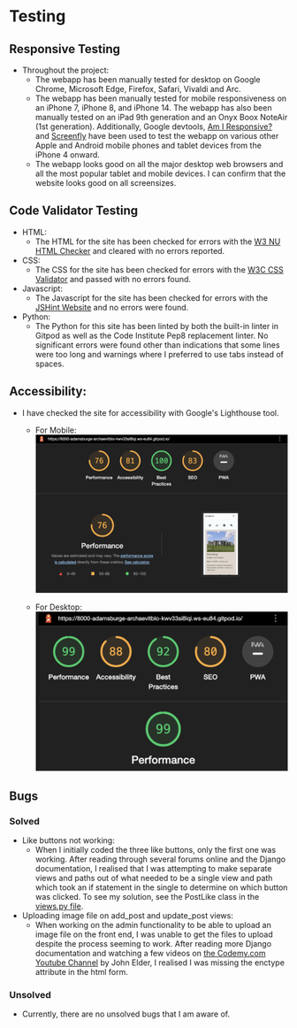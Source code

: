 # Testing

## Responsive Testing
- Throughout the project:
    - The webapp has been manually tested for desktop on Google Chrome, Microsoft Edge, Firefox, Safari, Vivaldi and Arc. 
    - The webapp has been manually tested for mobile responsiveness on an iPhone 7, iPhone 8, and iPhone 14. The webapp has also been manually tested on an iPad 9th generation and an Onyx Boox NoteAir (1st generation). Additionally, Google devtools, [Am I Responsive?](https://ui.dev/amiresponsive) and [Screenfly](https://screenfly.org/) have been used to test the webapp on various other Apple and Android mobile phones and tablet devices from the iPhone 4 onward. 
    - The webapp looks good on all the major desktop web browsers and all the most popular tablet and mobile devices. I can confirm that the website looks good on all screensizes.

## Code Validator Testing
- HTML:
    - The HTML for the site has been checked for errors with the [W3 NU HTML Checker](https://validator.w3.org/nu/) and cleared with no errors reported.
- CSS:
    - The CSS for the site has been checked for errors with the [W3C CSS Validator](https://jigsaw.w3.org/css-validator/) and passed with no errors found.
- Javascript:
    - The Javascript for the site has been checked for errors with the [JSHint Website](https://jshint.com) and no errors were found.
- Python:
    - The Python for this site has been linted by both the built-in linter in Gitpod as well as the Code Institute Pep8 replacement linter. No significant errors were found other than indications that some lines were too long and warnings where I preferred to use tabs instead of spaces.


## Accessibility:
- I have checked the site for accessibility with Google's Lighthouse tool.
    - For Mobile: 
        ![Mobile Lighthouse](static/images/mobile_lighthouse.png)
        
        
    - For Desktop:
        ![Desktop Lighthouse](static/images/lighthouse_desktop.png)


## Bugs

### Solved
- Like buttons not working:
    - When I initially coded the three like buttons, only the first one was working. After reading through several forums online and the Django documentation, I realised that I was attempting to make separate views and paths out of what needed to be a single view and path which took an if statement in the single to determine on which button was clicked. To see my solution, see the PostLike class in the [views.py file](blog/views.py).
- Uploading image file on add_post and update_post views:
    - When working on the admin functionality to be able to upload an image file on the front end, I was unable to get the files to upload despite the process seeming to work. After reading more Django documentation and watching a few videos on [the Codemy.com Youtube Channel](https://www.youtube.com/playlist?list=PLCC34OHNcOtqW9BJmgQPPzUpJ8hl49AGy) by John Elder, I realised I was missing the enctype attribute in the html form.

### Unsolved
- Currently, there are no unsolved bugs that I am aware of.